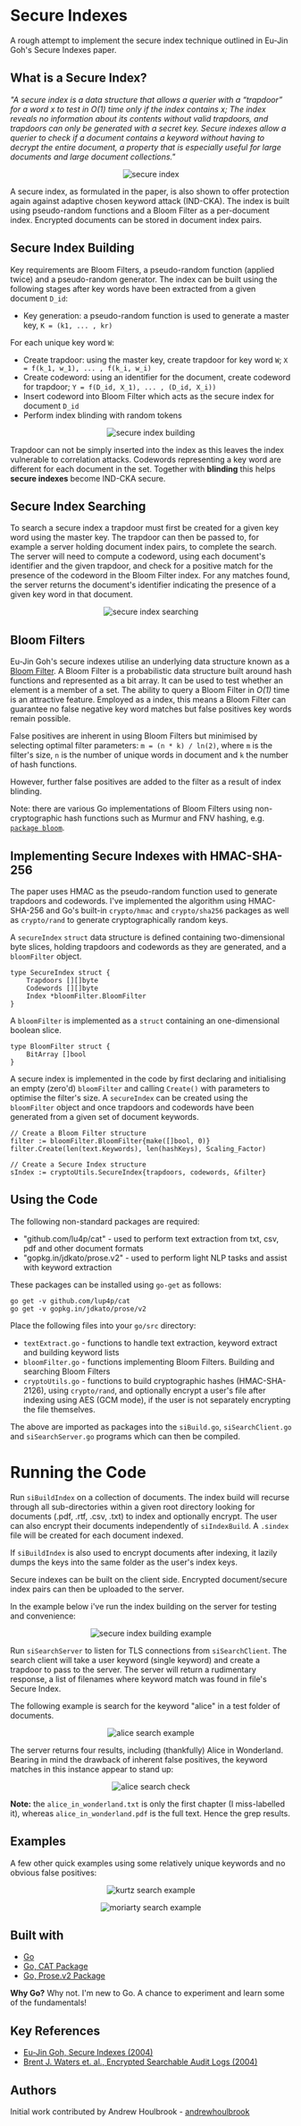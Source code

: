 # Secure Indexes

A rough attempt to implement the secure index technique outlined in Eu-Jin Goh's Secure Indexes paper. 

## What is a Secure Index?

*"A secure index is a data structure that allows a querier with a “trapdoor” for a word x to test in O(1) time only if the index contains x; The index reveals no information about its contents without valid trapdoors, and trapdoors can only be  generated with a secret key. Secure indexes allow a querier to check if a document contains a keyword without having to decrypt the entire document, a property that is especially useful for large documents and large document collections."*

<p align="center">
    <img src="/doc/doc-index-pairs.png" alt="secure index">
</p>

A secure index, as formulated in the paper, is also shown to offer protection again against adaptive chosen keyword attack (IND-CKA). The index is built using pseudo-random functions and a Bloom Filter as a per-document index. Encrypted documents can be stored in document index pairs.  

## Secure Index Building

Key requirements are Bloom Filters, a pseudo-random function (applied twice) and a pseudo-random generator. The index can be built using the following stages after key words have been extracted from a given document ```D_id```:

* Key generation: a pseudo-random function is used to generate a master key, ```K = (k1, ... , kr)```

For each unique key word ```W```:

* Create trapdoor: using the master key, create trapdoor for key word ```W```; ```X = f(k_1, w_1), ... , f(k_i, w_i)```
* Create codeword: using an identifier for the document, create codeword for trapdoor; ```Y = f(D_id, X_1), ... , (D_id, X_i))```
* Insert codeword into Bloom Filter which acts as the secure index for document ```D_id```
* Perform index blinding with random tokens

<p align="center">
    <img src="/doc/index-build.png" alt="secure index building">
</p>

Trapdoor can not be simply inserted into the index as this leaves the index vulnerable to correlation attacks. Codewords representing a key word are different for each document in the set. Together with **blinding** this helps **secure indexes** become IND-CKA secure.

## Secure Index Searching

To search a secure index a trapdoor must first be created for a given key word using the master key. The trapdoor can then be passed to, for example a server holding document index pairs, to complete the search. The server will need to compute a codeword, using each document's identifier and the given trapdoor, and check for a positive match for the presence of the codeword in the Bloom Filter index. For any matches found, the server returns the document's identifier indicating the presence of a given key word in that document.   

<p align="center">
    <img src="/doc/index-search.png" alt="secure index searching">
</p>

## Bloom Filters

Eu-Jin Goh's secure indexes utilise an underlying data structure known as a [Bloom Filter](https://en.wikipedia.org/wiki/Bloom_filter). A Bloom Filter is a probabilistic data structure built around hash functions and represented as a bit array. It can be used to test whether an element is a member of a set. The ability to query a Bloom Filter in *O(1)* time is an attractive feature. Employed as a index, this means a Bloom Filter can guarantee no false negative key word matches but false positives key words remain possible.  

False positives are inherent in using Bloom Filters but minimised by selecting optimal filter parameters: ```m = (n * k) / ln(2)```, where ```m``` is the filter's size, ```n``` is the number of unique words in document and ```k``` the number of hash functions.  

However, further false positives are added to the filter as a result of index blinding.  

Note: there are various Go implementations of Bloom Filters using non-cryptographic hash functions such as Murmur and FNV hashing, e.g. [```package bloom```](https://godoc.org/github.com/willf/bloom).

## Implementing Secure Indexes with HMAC-SHA-256

The paper uses HMAC as the pseudo-random function used to generate trapdoors and codewords. I've implemented the algorithm using HMAC-SHA-256 and Go's built-in ```crypto/hmac``` and ```crypto/sha256``` packages as well as ```crypto/rand``` to generate cryptographically random keys.

A ```secureIndex``` ```struct``` data structure is defined containing two-dimensional byte slices, holding trapdoors and codewords as they are generated, and a ```bloomFilter``` object.  

```
type SecureIndex struct {
	Trapdoors [][]byte
	Codewords [][]byte
	Index *bloomFilter.BloomFilter
}
```

A ```bloomFilter``` is implemented as a ```struct``` containing an one-dimensional boolean slice. 

```
type BloomFilter struct {
	BitArray []bool
}
```

A secure index is implemented in the code by first declaring and initialising an empty (zero'd) ```bloomFilter``` and calling ```Create()``` with parameters to optimise the filter's size. A ```secureIndex``` can be created using the ```bloomFilter``` object and once trapdoors and codewords have been generated from a given set of document keywords.

```
// Create a Bloom Filter structure
filter := bloomFilter.BloomFilter{make([]bool, 0)}
filter.Create(len(text.Keywords), len(hashKeys), Scaling_Factor)
	
// Create a Secure Index structure
sIndex := cryptoUtils.SecureIndex{trapdoors, codewords, &filter}
```

## Using the Code

The following non-standard packages are required:

* "github.com/lu4p/cat" - used to perform text extraction from txt, csv, pdf and other document formats
* "gopkg.in/jdkato/prose.v2" - used to perform light NLP tasks and assist with keyword extraction

These packages can be installed using ```go-get``` as follows:

```
go get -v github.com/lup4p/cat
go get -v gopkg.in/jdkato/prose/v2
```

Place the following files into your ```go/src``` directory:

* ```textExtract.go``` - functions to handle text extraction, keyword extract and building keyword lists
* ```bloomFilter.go``` - functions implementing Bloom Filters. Building and searching Bloom Filters
* ```cryptoUtils.go``` - functions to build cryptographic hashes (HMAC-SHA-2126), using ```crypto/rand```, and optionally encrypt a user's file after indexing using AES (GCM mode), if the user is not separately encrypting the file themselves.   

The above are imported as packages into the ```siBuild.go```, ```siSearchClient.go``` and ```siSearchServer.go``` programs which can then be compiled. 

# Running the Code

Run ```siBuildIndex``` on a collection of documents. The index build will recurse through all sub-directories within a given root directory looking for documents (.pdf, .rtf, .csv, .txt) to index and optionally encrypt. The user can also encrypt their documents independently of ```siIndexBuild```. A ```.sindex``` file will be created for each document indexed. 

If ```siBuildIndex``` is also used to encrypt documents after indexing, it lazily dumps the keys into the same folder as the user's index keys.  

Secure indexes can be built on the client side. Encrypted document/secure index pairs can then be uploaded to the server. 

In the example below i've run the index building on the server for testing and convenience:

<p align="center">
    <img src="/doc/index-build-example.png" alt="secure index building example">
</p>

Run ```siSearchServer``` to listen for TLS connections from ```siSearchClient```. The search client will take a user keyword (single keyword) and create a trapdoor to pass to the server. The server will return a rudimentary response, a list of filenames where keyword match was found in file's Secure Index.          

The following example is search for the keyword "alice" in a test folder of documents. 

<p align="center">
    <img src="/doc/search-example-alice.png" alt="alice search example">
</p>

The server returns four results, including (thankfully) Alice in Wonderland. Bearing in mind the drawback of inherent false positives, the keyword matches in this instance appear to stand up: 

<p align="center">
    <img src="/doc/grep-alice-test.png" alt="alice search check">
</p>

**Note:** the ```alice_in_wonderland.txt``` is only the first chapter (I miss-labelled it), whereas ```alice_in_wonderland.pdf``` is the full text. Hence the grep results.  

## Examples

A few other quick examples using some relatively unique keywords and no obvious false positives:

<p align="center">
    <img src="/doc/search-example-kurtz.png" alt="kurtz search example">
</p>

<p align="center">
    <img src="/doc/search-example-moriarty.png" alt="moriarty search example">
</p>

## Built with

* [Go](https://golang.org/)
* [Go, CAT Package](https://github.com/lu4p/cat)
* [Go, Prose.v2 Package](https://gopkg.in/jdkato/prose.v2)

**Why Go?** Why not. I'm new to Go. A chance to experiment and learn some of the fundamentals! 

## Key References 

* [Eu-Jin Goh, Secure Indexes (2004)](http://crypto.stanford.edu/~eujin/papers/secureindex/secureindex.pdf)
* [Brent J. Waters et. al., Encrypted Searchable Audit Logs (2004)](http://crypto.stanford.edu/~bwaters/publications/papers/audit_log.pdf)

## Authors

Initial work contributed by Andrew Houlbrook - [andrewhoulbrook](https://github.com/andrewhoulbrook)